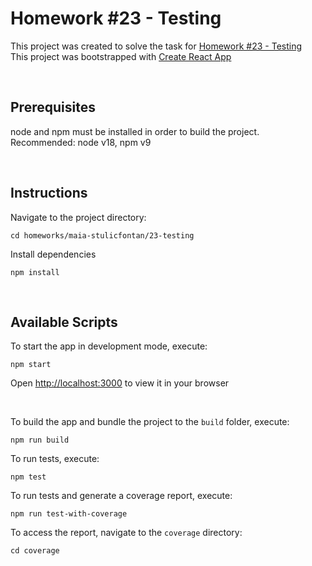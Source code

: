 # Homework #23 - Testing

This project was created to solve the task for [Homework #23 - Testing](https://github.com/qaprosoft/react-laba-international-2/blob/main/lectures/23-testing/task.md)\
This project was bootstrapped with [Create React App](https://github.com/facebook/create-react-app)

<br>

## Prerequisites

node and npm must be installed in order to build the project. Recommended: node v18, npm v9

<br>

## Instructions

Navigate to the project directory:

```
cd homeworks/maia-stulicfontan/23-testing
```

Install dependencies

```
npm install
```

<br>

## Available Scripts

To start the app in development mode, execute:

```
npm start
```

Open [http://localhost:3000](http://localhost:3000) to view it in your browser

<br>

To build the app and bundle the project to the `build` folder, execute:

```
npm run build
```

To run tests, execute:

```
npm test
```

To run tests and generate a coverage report, execute:

```
npm run test-with-coverage
```

To access the report, navigate to the `coverage` directory:

```
cd coverage
```
